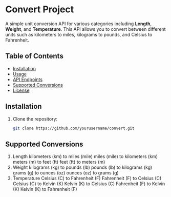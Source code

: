 # Convert Project

A simple unit conversion API for various categories including **Length**, **Weight**, and **Temperature**. This API allows you to convert between different units such as kilometers to miles, kilograms to pounds, and Celsius to Fahrenheit.

## Table of Contents

- [Installation](#installation)
- [Usage](#usage)
- [API Endpoints](#api-endpoints)
- [Supported Conversions](#supported-conversions)
- [License](#license)

## Installation

1. Clone the repository:

   ```bash
   git clone https://github.com/yourusername/convert.git

## Supported Conversions

1. Length
    kilometers (km) to miles (mile)
    miles (mile) to kilometers (km)
    meters (m) to feet (ft)
    feet (ft) to meters (m)
2. Weight
    kilograms (kg) to pounds (lb)
    pounds (lb) to kilograms (kg)
    grams (g) to ounces (oz)
    ounces (oz) to grams (g)
4. Temperature
    Celsius (C) to Fahrenheit (F)
    Fahrenheit (F) to Celsius (C)
    Celsius (C) to Kelvin (K)
    Kelvin (K) to Celsius (C)
    Fahrenheit (F) to Kelvin (K)
    Kelvin (K) to Fahrenheit (F)

